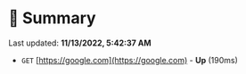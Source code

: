 # 📖 Summary
Last updated: **11/13/2022, 5:42:37 AM**

- `GET` [https://google.com](https://google.com) - **Up** (190ms)
